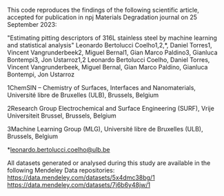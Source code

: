 This code reproduces the findings of the following scientific article, accepted for publication in npj Materials Degradation journal on 25 September 2023:

"Estimating pitting descriptors of 316L stainless steel by machine learning and statistical analysis"
Leonardo Bertolucci Coelho1,2,*, Daniel Torres1, Vincent Vangrunderbeek2, Miguel Bernal1, Gian Marco Paldino3, Gianluca Bontempi3, Jon Ustarroz1,2
Leonardo Bertolucci Coelho, Daniel Torres, Vincent Vangrunderbeek, Miguel Bernal, Gian Marco Paldino, Gianluca Bontempi, Jon Ustarroz

1ChemSIN – Chemistry of Surfaces, Interfaces and Nanomaterials, Université libre de Bruxelles (ULB), Brussels, Belgium

2Research Group Electrochemical and Surface Engineering (SURF), Vrije Universiteit Brussel, Brussels, Belgium

3Machine Learning Group (MLG), Université libre de Bruxelles (ULB), Brussels, Belgium

*leonardo.bertolucci.coelho@ulb.be

All datasets generated or analysed during this study are available in the following Mendeley Data repositories: 
https://data.mendeley.com/datasets/5x4dmc38bg/1
https://data.mendeley.com/datasets/7j6b6y48jw/1
